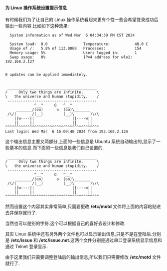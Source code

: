 #### 为 Linux 操作系统设置提示信息

有时候我们为了让自己的 Linux 操作系统看起来更有个性一些会希望登录成功后输出一些内容.比如如下这种效果:

```text
  System information as of Wed Mar  6 04:34:39 PM CST 2024

  System load:  0.0                Temperature:           48.0 C
  Usage of /:   5.8% of 113.80GB   Processes:             154
  Memory usage: 5%                 Users logged in:       1
  Swap usage:   0%                 IPv4 address for wlo1: 192.168.2.127


0 updates can be applied immediately.


 ________________________________________
/     Only two things are infinite,      \
\   the universe and human stupidity.    /
 ----------------------------------------
             ^__^     O   ^__^
     _______/(oo)      o  (oo)\_______
 /\/(       /(__)         (__)\       )\/\
    ||w----||                 ||----w||
    ||     ||                 ||     ||
^^^^^^^^^^^^^^^^^^^^^^^^^^^^^^^^^^^^^^^^^^
Last login: Wed Mar  6 16:09:48 2024 from 192.168.2.124
```

这个输出信息主要又两部分,上面的一些信息是 Ubuntu 系统自动输出的,显示了一些基本的信息.而下面的一些信息是我们自己设置的.

```text
 ________________________________________
/     Only two things are infinite,      \
\   the universe and human stupidity.    /
 ----------------------------------------
             ^__^     O   ^__^
     _______/(oo)      o  (oo)\_______
 /\/(       /(__)         (__)\       )\/\
    ||w----||                 ||----w||
    ||     ||                 ||     ||
^^^^^^^^^^^^^^^^^^^^^^^^^^^^^^^^^^^^^^^^^^
```

然而设置这个内容其实非常简单,只需要更改 **/etc/motd** 文件将上面的内容粘贴进去并保存就行了.

当然也可以是别的字符.这个可以根据自己的喜好去设计和修改.

其实 Linux 系统中还有另外两个文件也可以显示输出信息,只是不是在登陆后.分别是 **/etc/issue** 和 **/etc/issue.net**.这两个文件分别是通过串口登录系统显示信息和通过 Telnet 登录显示.

由于这里我们只需要调整登陆后的输出信息,所以我们只需要修改 **/etc/motd** 文件就行了.
